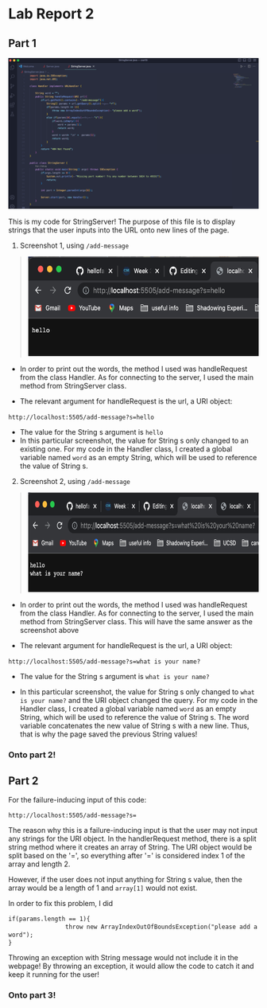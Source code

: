 # Lab Report 2

## Part 1

![Image](imgStringServer.png) 

This is my code for StringServer! The purpose of this file is to display strings that the user inputs into the URL onto new lines of the page.

1. Screenshot 1, using `/add-message`

> <img src="LHStringServer1.png" style= "width:570px; height:200px;">

* In order to print out the words, the method I used was handleRequest from the class Handler. As for connecting to the server, I used the main method from StringServer class. 

* The relevant argument for handleRequest is the url, a URI object:

`http://localhost:5505/add-message?s=hello`

* The value for the String s argument is `hello` 
* In this particular screenshot, the value for String s only changed to an existing one. For my code in the Handler class, I created a global variable named `word` as an empty String, which will be used to reference the value of String s.

2. Screenshot 2, using `/add-message` 

> <img src="LHStringServer2.png" style= "width:700px; height:200px;">  

* In order to print out the words, the method I used was handleRequest from the class Handler. As for connecting to the server, I used the main method from StringServer class. This will have the same answer as the screenshot above

* The relevant argument for handleRequest is the url, a URI object:

`http://localhost:5505/add-message?s=what is your name?`

* The value for the String s argument is `what is your name?` 

* In this particular screenshot, the value for String s only changed to `what is your name?` and the URI object changed the query. For my code in the Handler class, I created a global variable named `word` as an empty String, which will be used to reference the value of String s. The word variable concatenates the new value of String s with a new line. Thus, that is why the page saved the previous String values!

### Onto part 2!

## Part 2

For the failure-inducing input of this code:
```
http://localhost:5505/add-message?s=
```

The reason why this is a failure-inducing input is that the user may not input any strings for the URI object. In the handlerRequest method, there is a split string method where it creates an array of String. The URI object would be split based on the '=', so everything after '=' is considered index 1 of the array and length 2.

However, if the user does not input anything for String s value, then the array would be a length of 1 and `array[1]` would not exist. 

In order to fix this problem, I did 
```
if(params.length == 1){
                throw new ArrayIndexOutOfBoundsException("please add a word");
}
```

Throwing an exception with String message would not include it in the webpage! By throwing an exception, it would allow the code to catch it and keep it running for the user!

### Onto part 3!

     


